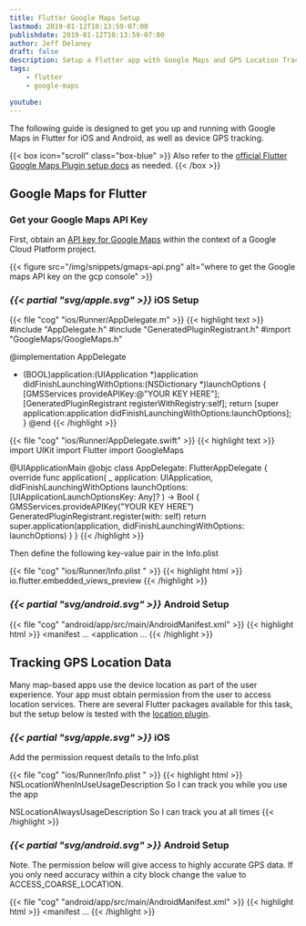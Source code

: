 ```yaml
---
title: Flutter Google Maps Setup
lastmod: 2019-01-12T10:13:59-07:00
publishdate: 2019-01-12T10:13:59-07:00
author: Jeff Delaney
draft: false
description: Setup a Flutter app with Google Maps and GPS Location Tracking
tags: 
    - flutter
    - google-maps

youtube: 
---
```


The following guide is designed to get you up and running with Google Maps in Flutter for iOS and Android, as well as device GPS tracking. 

{{< box icon="scroll" class="box-blue" >}}
Also refer to the [official Flutter Google Maps Plugin setup docs](https://pub.dartlang.org/packages/google_maps_flutter) as needed. 
{{< /box >}}

## Google Maps for Flutter

### Get your Google Maps API Key

First, obtain an [API key for Google Maps](https://cloud.google.com/maps-platform/) within the context of a Google Cloud Platform project. 

{{< figure src="/img/snippets/gmaps-api.png" alt="where to get the Google maps API key on the gcp console" >}}

### <i>{{< partial "svg/apple.svg" >}}</i> iOS Setup

{{< file "cog" "ios/Runner/AppDelegate.m" >}}
{{< highlight text >}}
#include "AppDelegate.h"
#include "GeneratedPluginRegistrant.h"
#import "GoogleMaps/GoogleMaps.h"

@implementation AppDelegate

- (BOOL)application:(UIApplication *)application
    didFinishLaunchingWithOptions:(NSDictionary *)launchOptions {
  [GMSServices provideAPIKey:@"YOUR KEY HERE"];
  [GeneratedPluginRegistrant registerWithRegistry:self];
  return [super application:application didFinishLaunchingWithOptions:launchOptions];
}
@end
{{< /highlight >}}

{{< file "cog" "ios/Runner/AppDelegate.swift" >}}
{{< highlight text >}}
import UIKit
import Flutter
import GoogleMaps

@UIApplicationMain
@objc class AppDelegate: FlutterAppDelegate {
  override func application(
    _ application: UIApplication,
    didFinishLaunchingWithOptions launchOptions: [UIApplicationLaunchOptionsKey: Any]?
  ) -> Bool {
    GMSServices.provideAPIKey("YOUR KEY HERE")
    GeneratedPluginRegistrant.register(with: self)
    return super.application(application, didFinishLaunchingWithOptions: launchOptions)
  }
}
{{< /highlight >}}

Then define the following key-value pair in the Info.plist

{{< file "cog" "ios/Runner/Info.plist " >}}
{{< highlight html >}}
<key>io.flutter.embedded_views_preview</key>
<true/>
{{< /highlight >}}


### <i>{{< partial "svg/android.svg" >}}</i> Android Setup



{{< file "cog" "android/app/src/main/AndroidManifest.xml" >}}
{{< highlight html >}}
<manifest ...
  <application ...
    <meta-data android:name="com.google.android.geo.API_KEY"
               android:value="YOUR API KEY HERE"/>
{{< /highlight >}}

## Tracking GPS Location Data

Many map-based apps use the device location as part of the user experience. Your app must obtain permission from the user to access location services. There are several Flutter packages available for this task, but the setup below is tested with the [location plugin](https://pub.dartlang.org/packages/location). 

### <i>{{< partial "svg/apple.svg" >}}</i> iOS 

Add the permission request details to the Info.plist

{{< file "cog" "ios/Runner/Info.plist " >}}
{{< highlight html >}}
<key>NSLocationWhenInUseUsageDescription</key>
<string>So I can track you while you use the app</string>

<key>NSLocationAlwaysUsageDescription</key>
<string>So I can track you at all times</string>
{{< /highlight >}}



### <i>{{< partial "svg/android.svg" >}}</i> Android Setup

Note. The permission below will give access to highly accurate GPS data. If you only need accuracy within a city block change the value to ACCESS_COARSE_LOCATION. 

{{< file "cog" "android/app/src/main/AndroidManifest.xml" >}}
{{< highlight html >}}
<manifest ...
    <uses-permission android:name="android.permission.ACCESS_FINE_LOCATION" />
{{< /highlight >}}
 

